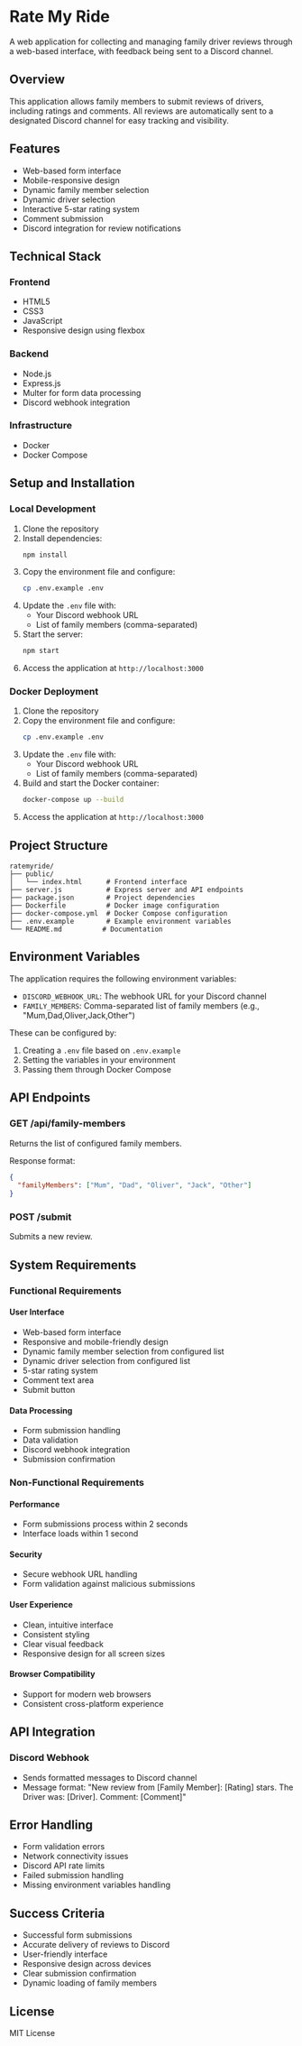 # Rate My Ride

A web application for collecting and managing family driver reviews through a web-based interface, with feedback being sent to a Discord channel.

## Overview

This application allows family members to submit reviews of drivers, including ratings and comments. All reviews are automatically sent to a designated Discord channel for easy tracking and visibility.

## Features

- Web-based form interface
- Mobile-responsive design
- Dynamic family member selection
- Dynamic driver selection
- Interactive 5-star rating system
- Comment submission
- Discord integration for review notifications

## Technical Stack

### Frontend
- HTML5
- CSS3
- JavaScript
- Responsive design using flexbox

### Backend
- Node.js
- Express.js
- Multer for form data processing
- Discord webhook integration

### Infrastructure
- Docker
- Docker Compose

## Setup and Installation

### Local Development
1. Clone the repository
2. Install dependencies:
   ```bash
   npm install
   ```
3. Copy the environment file and configure:
   ```bash
   cp .env.example .env
   ```
4. Update the `.env` file with:
   - Your Discord webhook URL
   - List of family members (comma-separated)
5. Start the server:
   ```bash
   npm start
   ```
6. Access the application at `http://localhost:3000`

### Docker Deployment
1. Clone the repository
2. Copy the environment file and configure:
   ```bash
   cp .env.example .env
   ```
3. Update the `.env` file with:
   - Your Discord webhook URL
   - List of family members (comma-separated)
4. Build and start the Docker container:
   ```bash
   docker-compose up --build
   ```
5. Access the application at `http://localhost:3000`

## Project Structure

```
ratemyride/
├── public/
│   └── index.html      # Frontend interface
├── server.js           # Express server and API endpoints
├── package.json        # Project dependencies
├── Dockerfile          # Docker image configuration
├── docker-compose.yml  # Docker Compose configuration
├── .env.example        # Example environment variables
└── README.md          # Documentation
```

## Environment Variables

The application requires the following environment variables:

- `DISCORD_WEBHOOK_URL`: The webhook URL for your Discord channel
- `FAMILY_MEMBERS`: Comma-separated list of family members (e.g., "Mum,Dad,Oliver,Jack,Other")

These can be configured by:
1. Creating a `.env` file based on `.env.example`
2. Setting the variables in your environment
3. Passing them through Docker Compose

## API Endpoints

### GET /api/family-members
Returns the list of configured family members.

Response format:
```json
{
  "familyMembers": ["Mum", "Dad", "Oliver", "Jack", "Other"]
}
```

### POST /submit
Submits a new review.

## System Requirements

### Functional Requirements

#### User Interface
- Web-based form interface
- Responsive and mobile-friendly design
- Dynamic family member selection from configured list
- Dynamic driver selection from configured list
- 5-star rating system
- Comment text area
- Submit button

#### Data Processing
- Form submission handling
- Data validation
- Discord webhook integration
- Submission confirmation

### Non-Functional Requirements

#### Performance
- Form submissions process within 2 seconds
- Interface loads within 1 second

#### Security
- Secure webhook URL handling
- Form validation against malicious submissions

#### User Experience
- Clean, intuitive interface
- Consistent styling
- Clear visual feedback
- Responsive design for all screen sizes

#### Browser Compatibility
- Support for modern web browsers
- Consistent cross-platform experience

## API Integration

### Discord Webhook
- Sends formatted messages to Discord channel
- Message format: "New review from [Family Member]: [Rating] stars. The Driver was: [Driver]. Comment: [Comment]"

## Error Handling
- Form validation errors
- Network connectivity issues
- Discord API rate limits
- Failed submission handling
- Missing environment variables handling

## Success Criteria
- Successful form submissions
- Accurate delivery of reviews to Discord
- User-friendly interface
- Responsive design across devices
- Clear submission confirmation
- Dynamic loading of family members

## License
MIT License
